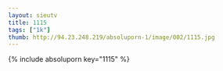 ```yaml
--- 
layout: sieutv
title: 1115
tags: ["1k"]
thumb: http://94.23.248.219/absoluporn-1/image/002/1115.jpg
---
```

{% include absoluporn key="1115" %} 
